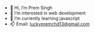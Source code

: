 - 👋 Hi, I’m Prem Singh
- 👀 I’m interested in web development
- 🌱 I’m currently learning javascript
- 📫 Email: luckypremchd13@gmail.com

<!---
prem7486/prem7486 is a ✨ special ✨ repository because its `README.md` (this file) appears on your GitHub profile.
You can click the Preview link to take a look at your changes.
--->
